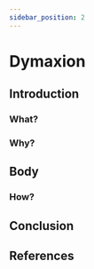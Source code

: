 ```yaml
---
sidebar_position: 2
---
```


# Dymaxion
## Introduction
### What?

### Why?

## Body
### How?

## Conclusion

## References